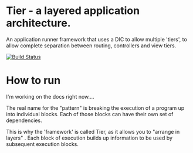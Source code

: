 
# Tier - a layered application architecture.

An application runner framework that uses a DIC to allow multiple 'tiers', to allow complete separation between routing, controllers and view tiers.

[![Build Status](https://travis-ci.org/danack/tier.svg?branch=master)](https://travis-ci.org/danack/tier)

# How to run

I'm working on the docs right now....

The real name for the "pattern" is breaking the execution of a program up into individual blocks. Each of those blocks can have their own set of dependencies.

This is why the 'framework' is called Tier, as it allows you to "arrange in layers" . Each block of execution builds up information to be used by subsequent execution blocks.

